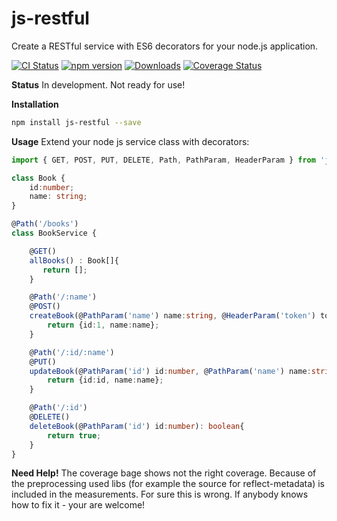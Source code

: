 # js-restful
Create a RESTful service with ES6 decorators for your node.js application.

[![CI Status](http://img.shields.io/travis/mseemann/js-restful.svg?style=flat)](https://travis-ci.org/mseemann/js-restful)
[![npm version](https://badge.fury.io/js/js-restful.svg)](http://badge.fury.io/js/js-restful)
[![Downloads](http://img.shields.io/npm/dm/js-restful.svg)](https://npmjs.org/package/js-restful)
[![Coverage Status](https://coveralls.io/repos/github/mseemann/js-restful/badge.svg?branch=master)](https://coveralls.io/github/mseemann/js-restful?branch=master)

**Status**
In development. Not ready for use!

**Installation**
```bash
npm install js-restful --save
```

**Usage**
Extend your node js service class with decorators:

```typescript
import { GET, POST, PUT, DELETE, Path, PathParam, HeaderParam } from 'js-restful';

class Book {
    id:number;
    name: string;
}

@Path('/books')
class BookService {

    @GET()
    allBooks() : Book[]{
       return [];
    }

    @Path('/:name')
    @POST()
    createBook(@PathParam('name') name:string, @HeaderParam('token') token:string) :Book {
        return {id:1, name:name};
    }

    @Path('/:id/:name')
    @PUT()
    updateBook(@PathParam('id') id:number, @PathParam('name') name:string) : Book {
        return {id:id, name:name};
    }

    @Path('/:id')
    @DELETE()
    deleteBook(@PathParam('id') id:number): boolean{
        return true;
    }
}
```

**Need Help!**
The coverage bage shows not the right coverage.
Because of the preprocessing used libs (for example
the source for reflect-metadata) is included in
the measurements. For sure this is wrong.
If anybody knows how to fix it - your are welcome!
